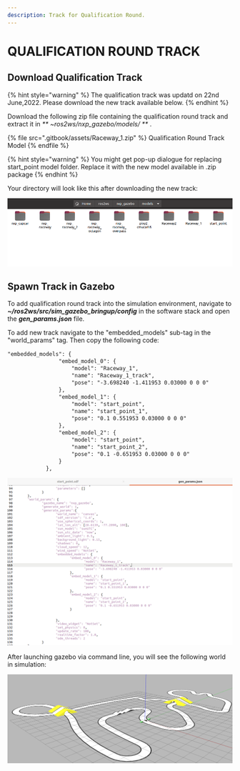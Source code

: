 ```yaml
---
description: Track for Qualification Round.
---
```


# QUALIFICATION ROUND TRACK

## Download Qualification Track

{% hint style="warning" %}
The qualification track was updatd on 22nd June,2022. Please download the new track available below.
{% endhint %}


Download the following zip file containing the qualification round track and extract it in _** \~ros2ws/nxp_gazebo/models/ **_ .

{% file src=".gitbook/assets/Raceway_1.zip" %}
Qualification Round Track Model
{% endfile %}

{% hint style="warning" %}
You might get pop-up dialogue for replacing start_point model folder. Replace it with the new model available in .zip package
{% endhint %}

Your directory will look like this after downloading the new track: 

![](<.gitbook/assets/model_dir.png>)


## Spawn Track in Gazebo

To add qualification round track into the simulation environment, navigate to _**\~/ros2ws/src/sim\_gazebo\_bringup/config**_ in the software stack and open the _**gen\_params.json**_ file.

To add new track navigate to the "embedded\_models" sub-tag in the "world\_params" tag. Then copy the following code:

```
"embedded_models": {
				"embed_model_0": {
					"model": "Raceway_1",
					"name": "Raceway_1_track",
					"pose": "-3.698240 -1.411953 0.03000 0 0 0"
				},
				"embed_model_1": {
					"model": "start_point",
					"name": "start_point_1",
					"pose": "0.1 0.551953 0.03000 0 0 0"
				},
				"embed_model_2": {
					"model": "start_point",
					"name": "start_point_2",
					"pose": "0.1 -0.651953 0.03000 0 0 0"
				}			
			},
```
 
![](<.gitbook/assets/code_add.png>)


 After launching gazebo via command line, you will see the following world in simulation:

![](<.gitbook/assets/track_with_update2.png>)
